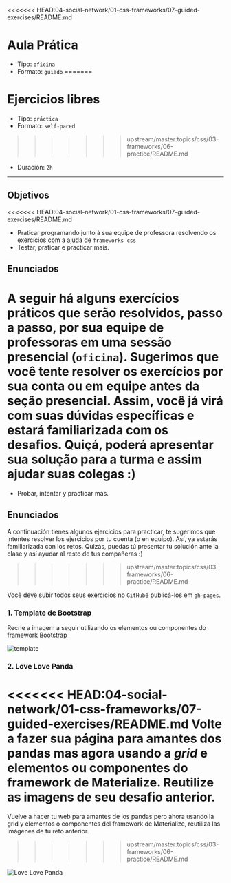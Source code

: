 <<<<<<< HEAD:04-social-network/01-css-frameworks/07-guided-exercises/README.md
# Aula Prática

- Tipo: `oficina`
- Formato: `guiado`
=======
# Ejercicios libres

- Tipo: `práctica`
- Formato: `self-paced`
>>>>>>> upstream/master:topics/css/03-frameworks/06-practice/README.md
- Duración: `2h`

***

## Objetivos

<<<<<<< HEAD:04-social-network/01-css-frameworks/07-guided-exercises/README.md
- Praticar programando junto à sua equipe de professora resolvendo os exercícios com a ajuda de `frameworks css`
- Testar, praticar e practicar mais.

## Enunciados

A seguir há alguns exercícios práticos que serão resolvidos, passo a passo, por sua equipe de professoras em uma sessão presencial (`oficina`). Sugerimos que você tente resolver os exercícios por sua conta ou em equipe **antes** da seção presencial. Assim, você já virá com suas dúvidas específicas e estará familiarizada com os desafios. Quiçá, poderá apresentar sua solução para a turma e assim ajudar suas colegas :)
=======
- Probar, intentar y practicar más.

## Enunciados

A continuación tienes algunos ejercicios para practicar, te sugerimos
que intentes resolver los ejercicios por tu cuenta (o en equipo). Así, ya
estarás familiarizada con los retos. Quizás, puedas tú presentar tu solución
ante la clase y así ayudar al resto de tus compañeras :)
>>>>>>> upstream/master:topics/css/03-frameworks/06-practice/README.md

Você deve subir todos seus exercícios no `GitHub`e publicá-los em `gh-pages`.

### 1. Template de Bootstrap

Recrie a imagem a seguir utilizando os elementos ou componentes do framework Bootstrap

![template](https://raw.githubusercontent.com/Laboratoria/curricula-js/f659ee55eeb322341c314d7d080bb22468e9a576/04-social-network/01-css-frameworks/07-guided-exercises/template-bootstrap.png)

### 2. Love Love Panda

<<<<<<< HEAD:04-social-network/01-css-frameworks/07-guided-exercises/README.md
Volte a fazer sua página para amantes dos pandas mas agora usando a *grid* e elementos ou componentes do framework de Materialize. Reutilize as imagens de seu desafio anterior.
=======
Vuelve a hacer tu web para amantes de los pandas pero ahora usando la grid y
elementos o componentes del framework de Materialize, reutiliza las imágenes de tu
reto anterior.
>>>>>>> upstream/master:topics/css/03-frameworks/06-practice/README.md

![Love Love Panda](https://raw.githubusercontent.com/Laboratoria/curricula-js/a5233dee21c1cb455bc0c044ad4eb0f6b906f960/04-social-network/00-rwd/05-guided-exercises/love-love-panda.png)
